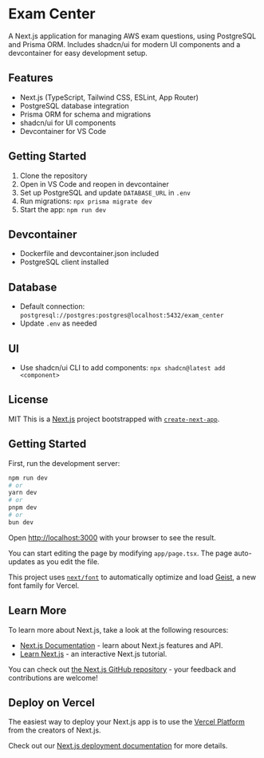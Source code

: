 # Exam Center

A Next.js application for managing AWS exam questions, using PostgreSQL and Prisma ORM. Includes shadcn/ui for modern UI components and a devcontainer for easy development setup.

## Features
- Next.js (TypeScript, Tailwind CSS, ESLint, App Router)
- PostgreSQL database integration
- Prisma ORM for schema and migrations
- shadcn/ui for UI components
- Devcontainer for VS Code

## Getting Started
1. Clone the repository
2. Open in VS Code and reopen in devcontainer
3. Set up PostgreSQL and update `DATABASE_URL` in `.env`
4. Run migrations: `npx prisma migrate dev`
5. Start the app: `npm run dev`

## Devcontainer
- Dockerfile and devcontainer.json included
- PostgreSQL client installed

## Database
- Default connection: `postgresql://postgres:postgres@localhost:5432/exam_center`
- Update `.env` as needed

## UI
- Use shadcn/ui CLI to add components: `npx shadcn@latest add <component>`

## License
MIT
This is a [Next.js](https://nextjs.org) project bootstrapped with [`create-next-app`](https://nextjs.org/docs/app/api-reference/cli/create-next-app).

## Getting Started

First, run the development server:

```bash
npm run dev
# or
yarn dev
# or
pnpm dev
# or
bun dev
```

Open [http://localhost:3000](http://localhost:3000) with your browser to see the result.

You can start editing the page by modifying `app/page.tsx`. The page auto-updates as you edit the file.

This project uses [`next/font`](https://nextjs.org/docs/app/building-your-application/optimizing/fonts) to automatically optimize and load [Geist](https://vercel.com/font), a new font family for Vercel.

## Learn More

To learn more about Next.js, take a look at the following resources:

- [Next.js Documentation](https://nextjs.org/docs) - learn about Next.js features and API.
- [Learn Next.js](https://nextjs.org/learn) - an interactive Next.js tutorial.

You can check out [the Next.js GitHub repository](https://github.com/vercel/next.js) - your feedback and contributions are welcome!

## Deploy on Vercel

The easiest way to deploy your Next.js app is to use the [Vercel Platform](https://vercel.com/new?utm_medium=default-template&filter=next.js&utm_source=create-next-app&utm_campaign=create-next-app-readme) from the creators of Next.js.

Check out our [Next.js deployment documentation](https://nextjs.org/docs/app/building-your-application/deploying) for more details.
